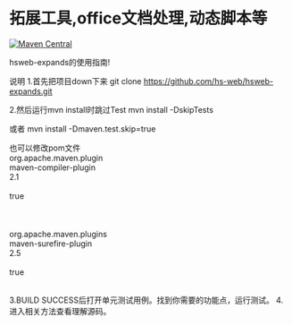 # 拓展工具,office文档处理,动态脚本等

[![Maven Central](https://img.shields.io/maven-central/v/org.hswebframework/hsweb-expands.svg?style=plastic)](http://search.maven.org/#search%7Cga%7C1%7Chsweb-expands)


hsweb-expands的使用指南!

说明
1.首先把项目down下来
git clone https://github.com/hs-web/hsweb-expands.git

2.然后运行mvn install时跳过Test
mvn install -DskipTests

或者
mvn install -Dmaven.test.skip=true

也可以修改pom文件
<plugin>    
    <groupId>org.apache.maven.plugin</groupId>    
    <artifactId>maven-compiler-plugin</artifactId>    
    <version>2.1</version>    
    <configuration>    
        <skip>true</skip>    
    </configuration>    
</plugin>    
<plugin>    
    <groupId>org.apache.maven.plugins</groupId>    
    <artifactId>maven-surefire-plugin</artifactId>    
    <version>2.5</version>    
    <configuration>    
        <skip>true</skip>    
    </configuration>    
</plugin>

3.BUILD SUCCESS后打开单元测试用例。找到你需要的功能点，运行测试。
4.进入相关方法查看理解源码。
